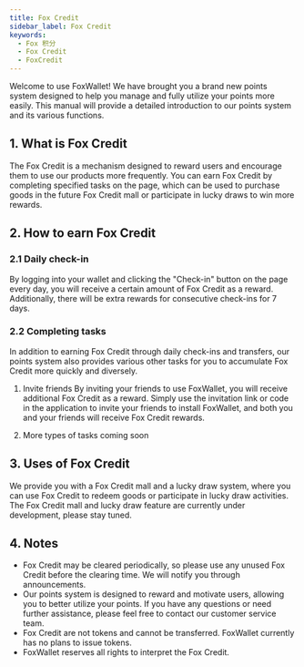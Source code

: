 ```yaml
---
title: Fox Credit
sidebar_label: Fox Credit
keywords:
  - Fox 积分
  - Fox Credit
  - FoxCredit
---
```


Welcome to use FoxWallet! We have brought you a brand new points system designed to help you manage and fully utilize your points more easily. This manual will provide a detailed introduction to our points system and its various functions.

## 1. What is Fox Credit
The Fox Credit is a mechanism designed to reward users and encourage them to use our products more frequently. You can earn Fox Credit by completing specified tasks on the page, which can be used to purchase goods in the future Fox Credit mall or participate in lucky draws to win more rewards.

## 2. How to earn Fox Credit
### 2.1 Daily check-in
By logging into your wallet and clicking the "Check-in" button on the page every day, you will receive a certain amount of Fox Credit as a reward. Additionally, there will be extra rewards for consecutive check-ins for 7 days.

### 2.2 Completing tasks
In addition to earning Fox Credit through daily check-ins and transfers, our points system also provides various other tasks for you to accumulate Fox Credit more quickly and diversely.

1. Invite friends
By inviting your friends to use FoxWallet, you will receive additional Fox Credit as a reward. Simply use the invitation link or code in the application to invite your friends to install FoxWallet, and both you and your friends will receive Fox Credit rewards.

2. More types of tasks coming soon

## 3. Uses of Fox Credit
We provide you with a Fox Credit mall and a lucky draw system, where you can use Fox Credit to redeem goods or participate in lucky draw activities.
The Fox Credit mall and lucky draw feature are currently under development, please stay tuned.

## 4. Notes
* Fox Credit may be cleared periodically, so please use any unused Fox Credit before the clearing time. We will notify you through announcements.
* Our points system is designed to reward and motivate users, allowing you to better utilize your points. If you have any questions or need further assistance, please feel free to contact our customer service team.
* Fox Credit are not tokens and cannot be transferred. FoxWallet currently has no plans to issue tokens.
* FoxWallet reserves all rights to interpret the Fox Credit.